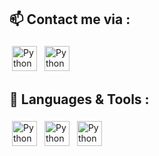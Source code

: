 

<!--
**4rtmelly/4rtmelly** is a ✨ _special_ ✨ repository because its `README.md` (this file) appears on your GitHub profile.

Here are some ideas to get you started:

- 🔭 I’m currently working on ...
- 🌱 I’m currently learning ...
- 👯 I’m looking to collaborate on ...
- 🤔 I’m looking for help with ...
- 💬 Ask me about ...
- 📫 How to reach me: ...
- 😄 Pronouns: ...
- ⚡ Fun fact: ...
-->
## :mailbox: Contact me via :
<p align=center">
<a href="https://www.linkedin.com/in/am%C3%A9lie-nguyen-80b849182/" target="_blank" rel="noopener noreferrer"> <img src="https://cdn.jsdelivr.net/npm/simple-icons@v3/icons/linkedin.svg" alt="Python" height="40" style="vertical-align:top; margin:4px"></a>
<a href="mailto:ngy.amelie@gmail.com"> <img src="https://cdn.jsdelivr.net/npm/simple-icons@v3/icons/gmail.svg" alt="Python" height="40" style="vertical-align:top; margin:4px"></a>
</p>

## :school_satchel: Languages & Tools :
<img src="https://cdn.jsdelivr.net/npm/simple-icons@3.13.0/icons/css3.svg" alt="Python" height="40" style="vertical-align:top; margin:4px">
<img src="https://cdn.jsdelivr.net/npm/simple-icons@3.13.0/icons/html5.svg" alt="Python" height="40" style="vertical-align:top; margin:4px">
<img src="https://cdn.jsdelivr.net/npm/simple-icons@3.13.0/icons/javascript.svg" alt="Python" height="40" style="vertical-align:top; margin:4px">
